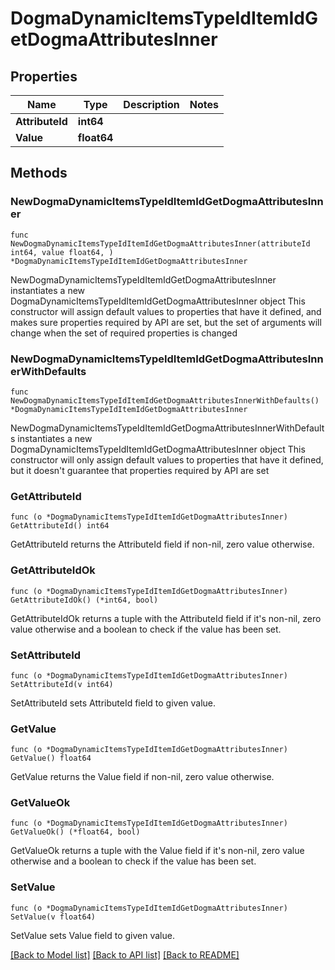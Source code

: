 # DogmaDynamicItemsTypeIdItemIdGetDogmaAttributesInner

## Properties

Name | Type | Description | Notes
------------ | ------------- | ------------- | -------------
**AttributeId** | **int64** |  | 
**Value** | **float64** |  | 

## Methods

### NewDogmaDynamicItemsTypeIdItemIdGetDogmaAttributesInner

`func NewDogmaDynamicItemsTypeIdItemIdGetDogmaAttributesInner(attributeId int64, value float64, ) *DogmaDynamicItemsTypeIdItemIdGetDogmaAttributesInner`

NewDogmaDynamicItemsTypeIdItemIdGetDogmaAttributesInner instantiates a new DogmaDynamicItemsTypeIdItemIdGetDogmaAttributesInner object
This constructor will assign default values to properties that have it defined,
and makes sure properties required by API are set, but the set of arguments
will change when the set of required properties is changed

### NewDogmaDynamicItemsTypeIdItemIdGetDogmaAttributesInnerWithDefaults

`func NewDogmaDynamicItemsTypeIdItemIdGetDogmaAttributesInnerWithDefaults() *DogmaDynamicItemsTypeIdItemIdGetDogmaAttributesInner`

NewDogmaDynamicItemsTypeIdItemIdGetDogmaAttributesInnerWithDefaults instantiates a new DogmaDynamicItemsTypeIdItemIdGetDogmaAttributesInner object
This constructor will only assign default values to properties that have it defined,
but it doesn't guarantee that properties required by API are set

### GetAttributeId

`func (o *DogmaDynamicItemsTypeIdItemIdGetDogmaAttributesInner) GetAttributeId() int64`

GetAttributeId returns the AttributeId field if non-nil, zero value otherwise.

### GetAttributeIdOk

`func (o *DogmaDynamicItemsTypeIdItemIdGetDogmaAttributesInner) GetAttributeIdOk() (*int64, bool)`

GetAttributeIdOk returns a tuple with the AttributeId field if it's non-nil, zero value otherwise
and a boolean to check if the value has been set.

### SetAttributeId

`func (o *DogmaDynamicItemsTypeIdItemIdGetDogmaAttributesInner) SetAttributeId(v int64)`

SetAttributeId sets AttributeId field to given value.


### GetValue

`func (o *DogmaDynamicItemsTypeIdItemIdGetDogmaAttributesInner) GetValue() float64`

GetValue returns the Value field if non-nil, zero value otherwise.

### GetValueOk

`func (o *DogmaDynamicItemsTypeIdItemIdGetDogmaAttributesInner) GetValueOk() (*float64, bool)`

GetValueOk returns a tuple with the Value field if it's non-nil, zero value otherwise
and a boolean to check if the value has been set.

### SetValue

`func (o *DogmaDynamicItemsTypeIdItemIdGetDogmaAttributesInner) SetValue(v float64)`

SetValue sets Value field to given value.



[[Back to Model list]](../README.md#documentation-for-models) [[Back to API list]](../README.md#documentation-for-api-endpoints) [[Back to README]](../README.md)


